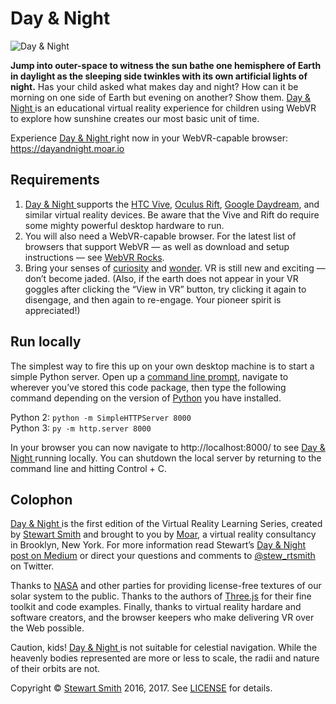 

Day & Night
==============================================================================

![Day & Night](https://github.com/stewdio/day-and-night-webvr/raw/master/media/day-and-night.jpg "Day & Night (WebVR)")

__Jump into outer-space to witness the sun bathe one hemisphere of Earth in 
daylight as the sleeping side twinkles with its own artificial lights of 
night.__
Has your child asked what makes day and night? How can it be morning on one 
side of Earth but evening on another? Show them. 
[Day & Night ](https://dayandnight.moar.io "Day & Night (WebVR)") is an 
educational virtual reality experience for children using WebVR to explore how
sunshine creates our most basic unit of time.  

Experience [Day & Night ](https://dayandnight.moar.io "Day & Night (WebVR)")
right now in your WebVR-capable browser: https://dayandnight.moar.io


Requirements
------------------------------------------------------------------------------
1. [Day & Night ](https://dayandnight.moar.io "Day & Night (WebVR)") supports 
the [HTC Vive](https://www.vive.com/),
[Oculus Rift](https://www.oculus.com/rift/),
[Google Daydream](https://vr.google.com/daydream/), and similar virtual 
reality devices. Be aware that the Vive and Rift do require some mighty
powerful desktop hardware to run.
2. You will also need a WebVR-capable browser. For the latest list of browsers
that support WebVR — as well as download and setup instructions — see 
[WebVR Rocks](https://webvr.rocks/).
3. Bring your senses of [curiosity](https://en.wikipedia.org/wiki/Curiosity)
and [wonder](https://en.wikipedia.org/wiki/Wonder_(emotion)). VR is still new
and exciting — don’t become jaded. (Also, if the earth does not appear in your
VR goggles after clicking the “View in VR” button, try clicking it again to 
disengage, and then again to re-engage. Your pioneer spirit is appreciated!)


Run locally
------------------------------------------------------------------------------
The simplest way to fire this up on your own desktop machine is to start a 
simple Python server. Open up a 
[command line prompt](https://en.wikipedia.org/wiki/Command-line_interface), 
navigate to wherever you’ve stored this code package, then type the 
following command depending on the version of 
[Python](https://en.wikipedia.org/wiki/Python_(programming_language)) you have
installed.  

Python 2: `python -m SimpleHTTPServer 8000`  
Python 3: `py -m http.server 8000`  

In your browser you can now navigate to http://localhost:8000/ to see 
[Day & Night ](https://dayandnight.moar.io "Day & Night (WebVR)") running 
locally. You can shutdown the local server by returning to the command line
and hitting Control + C.


Colophon
------------------------------------------------------------------------------
[Day & Night ](https://dayandnight.moar.io "Day & Night (WebVR)") is the first
edition of the Virtual Reality Learning Series, created by 
[Stewart Smith](http://stewartsmith.io) and brought to you by 
[Moar](https://moar.io), a virtual reality consultancy in Brooklyn, New York.
For more information read Stewart’s 
[Day & Night post on Medium](https://medium.com/@stew_rtsmith/day-and-night-f5f2a56112ea)
or direct your questions and comments to 
[@stew_rtsmith](https://twitter.com/stew_rtsmith "Stewart Smith") on Twitter.
  
Thanks to [NASA](http://www.nasa.gov/) and other parties for providing
license-free textures of our solar system to the public. Thanks to the authors
of [Three.js](Three.js) for their fine toolkit and code examples. Finally, 
thanks to virtual reality hardare and software creators, and the browser
keepers who make delivering VR over the Web possible.
  
Caution, kids! 
[Day & Night ](https://dayandnight.moar.io "Day & Night (WebVR)") is not
suitable for celestial navigation. While the heavenly bodies represented are
more or less to scale, the radii and nature of their orbits are not.
  
Copyright © [Stewart Smith](http://stewartsmith.io) 2016, 2017. See 
[LICENSE](https://github.com/stewdio/day-and-night-webvr/raw/master/LICENSE.md)
for details.



